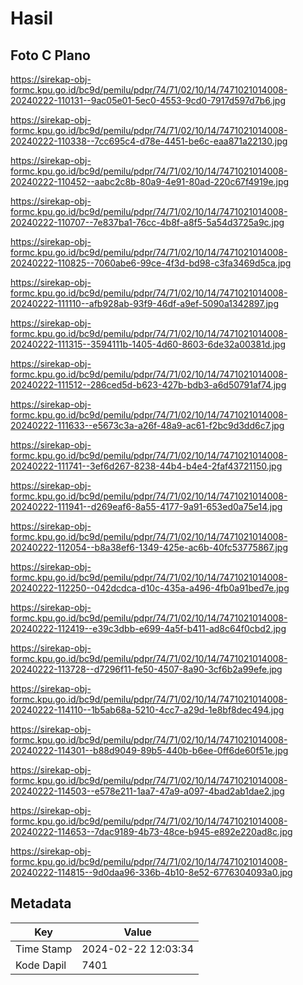 # Hasil

## Foto C Plano

https://sirekap-obj-formc.kpu.go.id/bc9d/pemilu/pdpr/74/71/02/10/14/7471021014008-20240222-110131--9ac05e01-5ec0-4553-9cd0-7917d597d7b6.jpg

https://sirekap-obj-formc.kpu.go.id/bc9d/pemilu/pdpr/74/71/02/10/14/7471021014008-20240222-110338--7cc695c4-d78e-4451-be6c-eaa871a22130.jpg

https://sirekap-obj-formc.kpu.go.id/bc9d/pemilu/pdpr/74/71/02/10/14/7471021014008-20240222-110452--aabc2c8b-80a9-4e91-80ad-220c67f4919e.jpg

https://sirekap-obj-formc.kpu.go.id/bc9d/pemilu/pdpr/74/71/02/10/14/7471021014008-20240222-110707--7e837ba1-76cc-4b8f-a8f5-5a54d3725a9c.jpg

https://sirekap-obj-formc.kpu.go.id/bc9d/pemilu/pdpr/74/71/02/10/14/7471021014008-20240222-110825--7060abe6-99ce-4f3d-bd98-c3fa3469d5ca.jpg

https://sirekap-obj-formc.kpu.go.id/bc9d/pemilu/pdpr/74/71/02/10/14/7471021014008-20240222-111110--afb928ab-93f9-46df-a9ef-5090a1342897.jpg

https://sirekap-obj-formc.kpu.go.id/bc9d/pemilu/pdpr/74/71/02/10/14/7471021014008-20240222-111315--3594111b-1405-4d60-8603-6de32a00381d.jpg

https://sirekap-obj-formc.kpu.go.id/bc9d/pemilu/pdpr/74/71/02/10/14/7471021014008-20240222-111512--286ced5d-b623-427b-bdb3-a6d50791af74.jpg

https://sirekap-obj-formc.kpu.go.id/bc9d/pemilu/pdpr/74/71/02/10/14/7471021014008-20240222-111633--e5673c3a-a26f-48a9-ac61-f2bc9d3dd6c7.jpg

https://sirekap-obj-formc.kpu.go.id/bc9d/pemilu/pdpr/74/71/02/10/14/7471021014008-20240222-111741--3ef6d267-8238-44b4-b4e4-2faf43721150.jpg

https://sirekap-obj-formc.kpu.go.id/bc9d/pemilu/pdpr/74/71/02/10/14/7471021014008-20240222-111941--d269eaf6-8a55-4177-9a91-653ed0a75e14.jpg

https://sirekap-obj-formc.kpu.go.id/bc9d/pemilu/pdpr/74/71/02/10/14/7471021014008-20240222-112054--b8a38ef6-1349-425e-ac6b-40fc53775867.jpg

https://sirekap-obj-formc.kpu.go.id/bc9d/pemilu/pdpr/74/71/02/10/14/7471021014008-20240222-112250--042dcdca-d10c-435a-a496-4fb0a91bed7e.jpg

https://sirekap-obj-formc.kpu.go.id/bc9d/pemilu/pdpr/74/71/02/10/14/7471021014008-20240222-112419--e39c3dbb-e699-4a5f-b411-ad8c64f0cbd2.jpg

https://sirekap-obj-formc.kpu.go.id/bc9d/pemilu/pdpr/74/71/02/10/14/7471021014008-20240222-113728--d7296f11-fe50-4507-8a90-3cf6b2a99efe.jpg

https://sirekap-obj-formc.kpu.go.id/bc9d/pemilu/pdpr/74/71/02/10/14/7471021014008-20240222-114110--1b5ab68a-5210-4cc7-a29d-1e8bf8dec494.jpg

https://sirekap-obj-formc.kpu.go.id/bc9d/pemilu/pdpr/74/71/02/10/14/7471021014008-20240222-114301--b88d9049-89b5-440b-b6ee-0ff6de60f51e.jpg

https://sirekap-obj-formc.kpu.go.id/bc9d/pemilu/pdpr/74/71/02/10/14/7471021014008-20240222-114503--e578e211-1aa7-47a9-a097-4bad2ab1dae2.jpg

https://sirekap-obj-formc.kpu.go.id/bc9d/pemilu/pdpr/74/71/02/10/14/7471021014008-20240222-114653--7dac9189-4b73-48ce-b945-e892e220ad8c.jpg

https://sirekap-obj-formc.kpu.go.id/bc9d/pemilu/pdpr/74/71/02/10/14/7471021014008-20240222-114815--9d0daa96-336b-4b10-8e52-6776304093a0.jpg


## Metadata

| Key        | Value               |
| ---------- | ------------------- |
| Time Stamp | 2024-02-22 12:03:34 |
| Kode Dapil | 7401                |



